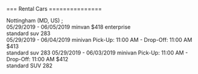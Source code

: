 








=== Rental Cars ===============   

Nottingham (MD, US) ;    
05/29/2019 - 06/05/2019    minvan   $418  enterprise    
              standard suv  283    
05/29/2019 - 06/04/2019  minivan Pick-Up: 11:00 AM - Drop-Off: 11:00 AM   $413   
              standard suv  283
05/29/2019 - 06/03/2019  minivan Pick-Up: 11:00 AM - Drop-Off: 11:00 AM   $412  
              standard SUV   282    
              
